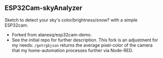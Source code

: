 ## ESP32Cam-skyAnalyzer 
Sketch to detect your sky's color/brightness/snow? with a simple ESP32cam.

* Forked from alanesq/esp32cam-demo.
* See the initial repo for further description. This fork is an adjustment for my needs:
`/getrgbjson` returns the average pixel-color of the camera that my home-automation processes further via Node-RED.
